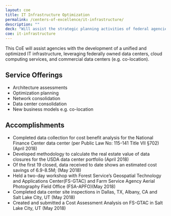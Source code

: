 ```yaml
---
layout: coe
title: IT Infrastructure Optimization
permalink: /centers-of-excellence/it-infrastructure/
description: ""
deck: "Will assist the strategic planning activities of federal agencies."
coe: it-infrastructure
---
```


This CoE will assist agencies with the development of a unified and optimized IT infrastructure, leveraging federally owned data centers, cloud computing services, and commercial data centers (e.g. co-location).

## Service Offerings

- Architecture assessments
- Optimization planning
- Network consolidation
- Data center consolidation
- New business models e.g. co-location



## Accomplishments

- Completed data collection for cost benefit analysis for the National Finance Center data center (per Public Law No: 115-141 Title VII §702) (April 2018)
- Developed methodology to calculate the real estate value of data closures for the USDA data center portfolio (April 2018)
- Of the first 19 closed, data received to date shows an estimated cost savings of 6.9-8.5M; (May 2018)
- Held a two-day workshop with Forest Service’s Geospatial Technology and Applications Center(FS-GTAC) and Farm Service Agency Aerial Photography Field Office (FSA-APFO)(May 2018)
- Completed data center site inspections in Dallas, TX, Albany, CA and Salt Lake City, UT (May 2018)
- Created and submitted a Cost Assessment Analysis on FS-GTAC in Salt Lake City, UT (May 2018)

